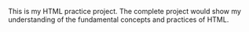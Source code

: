 This is my HTML practice project.
The complete project would show my understanding of the fundamental concepts and practices of HTML.